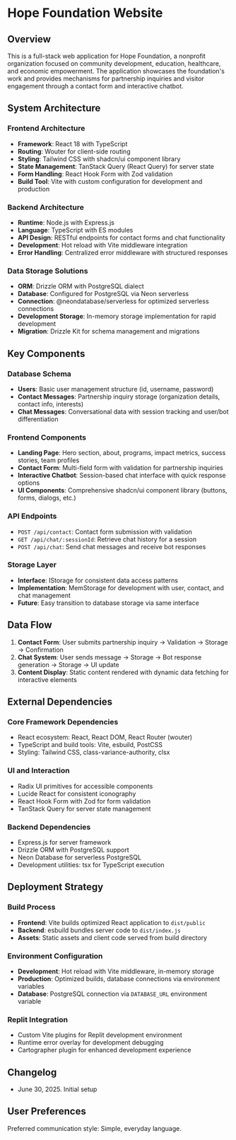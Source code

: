 # Hope Foundation Website

## Overview

This is a full-stack web application for Hope Foundation, a nonprofit organization focused on community development, education, healthcare, and economic empowerment. The application showcases the foundation's work and provides mechanisms for partnership inquiries and visitor engagement through a contact form and interactive chatbot.

## System Architecture

### Frontend Architecture
- **Framework**: React 18 with TypeScript
- **Routing**: Wouter for client-side routing
- **Styling**: Tailwind CSS with shadcn/ui component library
- **State Management**: TanStack Query (React Query) for server state
- **Form Handling**: React Hook Form with Zod validation
- **Build Tool**: Vite with custom configuration for development and production

### Backend Architecture
- **Runtime**: Node.js with Express.js
- **Language**: TypeScript with ES modules
- **API Design**: RESTful endpoints for contact forms and chat functionality
- **Development**: Hot reload with Vite middleware integration
- **Error Handling**: Centralized error middleware with structured responses

### Data Storage Solutions
- **ORM**: Drizzle ORM with PostgreSQL dialect
- **Database**: Configured for PostgreSQL via Neon serverless
- **Connection**: @neondatabase/serverless for optimized serverless connections
- **Development Storage**: In-memory storage implementation for rapid development
- **Migration**: Drizzle Kit for schema management and migrations

## Key Components

### Database Schema
- **Users**: Basic user management structure (id, username, password)
- **Contact Messages**: Partnership inquiry storage (organization details, contact info, interests)
- **Chat Messages**: Conversational data with session tracking and user/bot differentiation

### Frontend Components
- **Landing Page**: Hero section, about, programs, impact metrics, success stories, team profiles
- **Contact Form**: Multi-field form with validation for partnership inquiries
- **Interactive Chatbot**: Session-based chat interface with quick response options
- **UI Components**: Comprehensive shadcn/ui component library (buttons, forms, dialogs, etc.)

### API Endpoints
- `POST /api/contact`: Contact form submission with validation
- `GET /api/chat/:sessionId`: Retrieve chat history for a session
- `POST /api/chat`: Send chat messages and receive bot responses

### Storage Layer
- **Interface**: IStorage for consistent data access patterns
- **Implementation**: MemStorage for development with user, contact, and chat management
- **Future**: Easy transition to database storage via same interface

## Data Flow

1. **Contact Form**: User submits partnership inquiry → Validation → Storage → Confirmation
2. **Chat System**: User sends message → Storage → Bot response generation → Storage → UI update
3. **Content Display**: Static content rendered with dynamic data fetching for interactive elements

## External Dependencies

### Core Framework Dependencies
- React ecosystem: React, React DOM, React Router (wouter)
- TypeScript and build tools: Vite, esbuild, PostCSS
- Styling: Tailwind CSS, class-variance-authority, clsx

### UI and Interaction
- Radix UI primitives for accessible components
- Lucide React for consistent iconography
- React Hook Form with Zod for form validation
- TanStack Query for server state management

### Backend Dependencies
- Express.js for server framework
- Drizzle ORM with PostgreSQL support
- Neon Database for serverless PostgreSQL
- Development utilities: tsx for TypeScript execution

## Deployment Strategy

### Build Process
- **Frontend**: Vite builds optimized React application to `dist/public`
- **Backend**: esbuild bundles server code to `dist/index.js`
- **Assets**: Static assets and client code served from build directory

### Environment Configuration
- **Development**: Hot reload with Vite middleware, in-memory storage
- **Production**: Optimized builds, database connections via environment variables
- **Database**: PostgreSQL connection via `DATABASE_URL` environment variable

### Replit Integration
- Custom Vite plugins for Replit development environment
- Runtime error overlay for development debugging
- Cartographer plugin for enhanced development experience

## Changelog
- June 30, 2025. Initial setup

## User Preferences

Preferred communication style: Simple, everyday language.